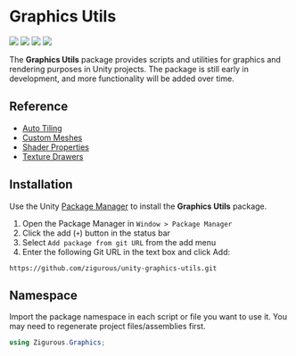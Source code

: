 # Graphics Utils

[![](https://img.shields.io/badge/github-repo-blue?logo=github)](https://github.com/zigurous/unity-graphics-utils) [![](https://img.shields.io/github/package-json/v/zigurous/unity-graphics-utils)](https://github.com/zigurous/unity-graphics-utils/releases) [![](https://img.shields.io/badge/docs-link-success)](https://docs.zigurous.com/com.zigurous.graphics) [![](https://img.shields.io/github/license/zigurous/unity-graphics-utils)](https://github.com/zigurous/unity-graphics-utils/blob/main/LICENSE.md)

The **Graphics Utils** package provides scripts and utilities for graphics and rendering purposes in Unity projects. The package is still early in development, and more functionality will be added over time.

## Reference

- [Auto Tiling](https://docs.zigurous.com/com.zigurous.graphics/manual/material-tiling)
- [Custom Meshes](https://docs.zigurous.com/com.zigurous.graphics/manual/custom-meshes)
- [Shader Properties](https://docs.zigurous.com/com.zigurous.graphics/manual/shader-properties)
- [Texture Drawers](https://docs.zigurous.com/com.zigurous.graphics/manual/texture-drawers)

## Installation

Use the Unity [Package Manager](https://docs.unity3d.com/Manual/upm-ui.html) to install the **Graphics Utils** package.

1. Open the Package Manager in `Window > Package Manager`
2. Click the add (`+`) button in the status bar
3. Select `Add package from git URL` from the add menu
4. Enter the following Git URL in the text box and click Add:

```
https://github.com/zigurous/unity-graphics-utils.git
```

## Namespace

Import the package namespace in each script or file you want to use it. You may need to regenerate project files/assemblies first.

```csharp
using Zigurous.Graphics;
```
